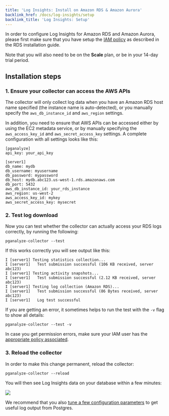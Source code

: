 ```yaml
---
title: 'Log Insights: Install on Amazon RDS & Amazon Aurora'
backlink_href: /docs/log-insights/setup
backlink_title: 'Log Insights: Setup'
---
```


In order to configure Log Insights for Amazon RDS and Amazon Aurora, please first
make sure that you have setup the [IAM policy](/docs/install/amazon_rds/03_setup_iam_policy) as described in the RDS installation guide.

Note that you will also need to be on the **Scale** plan, or be in your 14-day trial period.
## Installation steps

### 1. Ensure your collector can access the AWS APIs

The collector will only collect log data when you have an Amazon RDS host name specified (the instance name is auto-detected),
or you manually specify the `aws_db_instance_id` and `aws_region` settings.

In addition, you need to ensure that AWS APIs can be accessed either by using the EC2 metadata service, or by manually specifying
the `aws_access_key_id` and `aws_secret_access_key` settings. A complete configuration with all settings looks like this:

```
[pganalyze]
api_key: your_api_key

[server1]
db_name: mydb
db_username: myusername
db_password: mypassword
db_host: mydb.abc123.us-west-1.rds.amazonaws.com
db_port: 5432
aws_db_instance_id: your_rds_instance
aws_region: us-west-2
aws_access_key_id: mykey
aws_secret_access_key: mysecret
```

### 2. Test log download

Now you can test whether the collector can actually access your RDS logs correctly,
by running the following:

```
pganalyze-collector --test
```

If this works correctly you will see output like this:

```
I [server1] Testing statistics collection...
I [server1]   Test submission successful (106 KB received, server abc123)
I [server1] Testing activity snapshots...
I [server1]   Test submission successful (2.12 KB received, server abc123)
I [server1] Testing log collection (Amazon RDS)...
I [server1]   Test submission successful (86 Bytes received, server abc123)
I [server1]   Log test successful
```

If you are getting an error, it sometimes helps to run the test with the `-v` flag to show all details:

```
pganalyze-collector --test -v
```

In case you get permission errors, make sure your IAM user has the [appropriate policy associated](/docs/install/amazon_rds/03_setup_iam_policy).

### 3. Reload the collector

In order to make this change permanent, reload the collector:

```
pganalyze-collector --reload
```

You will then see Log Insights data on your database within a few minutes:

![](log_insights_screenshot.png)

We recommend that you also
[tune a few configuration parameters](/docs/log-insights/setup/tuning-log-config-settings)
to get useful log output from Postgres.
